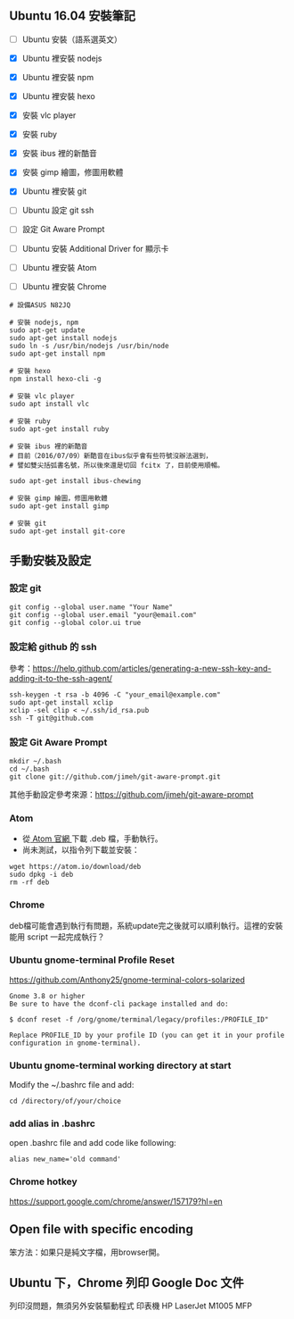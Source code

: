 ## Ubuntu 16.04 安裝筆記

- [ ] Ubuntu 安裝（語系選英文）
- [x] Ubuntu 裡安裝 nodejs
- [x] Ubuntu 裡安裝 npm
- [x] Ubuntu 裡安裝 hexo
- [x] 安裝 vlc player
- [x] 安裝 ruby
- [x] 安裝 ibus 裡的新酷音
- [x] 安裝 gimp 繪圖，修圖用軟體
- [x] Ubuntu 裡安裝 git
- [ ] Ubuntu 設定 git ssh
- [ ] 設定 Git Aware Prompt
- [ ] Ubuntu 安裝 Additional Driver for 顯示卡
- [ ] Ubuntu 裡安裝 Atom
- [ ] Ubuntu 裡安裝 Chrome



```
# 設備ASUS N82JQ

# 安裝 nodejs, npm
sudo apt-get update  
sudo apt-get install nodejs  
sudo ln -s /usr/bin/nodejs /usr/bin/node  
sudo apt-get install npm  

# 安裝 hexo
npm install hexo-cli -g

# 安裝 vlc player
sudo apt install vlc

# 安裝 ruby
sudo apt-get install ruby

# 安裝 ibus 裡的新酷音
# 目前（2016/07/09）新酷音在ibus似乎會有些符號沒辦法選到，
# 譬如雙尖括弧書名號，所以後來還是切回 fcitx 了，目前使用順暢。

sudo apt-get install ibus-chewing

# 安裝 gimp 繪圖，修圖用軟體
sudo apt-get install gimp

# 安裝 git
sudo apt-get install git-core
```


## 手動安裝及設定

### 設定 git
```
git config --global user.name "Your Name"
git config --global user.email "your@email.com"
git config --global color.ui true
```

### 設定給 github 的 ssh
參考：https://help.github.com/articles/generating-a-new-ssh-key-and-adding-it-to-the-ssh-agent/

```
ssh-keygen -t rsa -b 4096 -C "your_email@example.com"
sudo apt-get install xclip
xclip -sel clip < ~/.ssh/id_rsa.pub
ssh -T git@github.com
```

### 設定 Git Aware Prompt

```
mkdir ~/.bash
cd ~/.bash
git clone git://github.com/jimeh/git-aware-prompt.git
```

其他手動設定參考來源：https://github.com/jimeh/git-aware-prompt


### Atom

- 從[ Atom 官網 ](https://atom.io/)下載 .deb 檔，手動執行。
- 尚未測試，以指令列下載並安裝：

```
wget https://atom.io/download/deb
sudo dpkg -i deb
rm -rf deb
```

### Chrome

deb檔可能會遇到執行有問題，系統update完之後就可以順利執行。這裡的安裝能用 script 一起完成執行？


### Ubuntu gnome-terminal Profile Reset

https://github.com/Anthony25/gnome-terminal-colors-solarized

```
Gnome 3.8 or higher
Be sure to have the dconf-cli package installed and do:

$ dconf reset -f /org/gnome/terminal/legacy/profiles:/PROFILE_ID"

Replace PROFILE_ID by your profile ID (you can get it in your profile configuration in gnome-terminal).
```

### Ubuntu gnome-terminal working directory at start

Modify the ~/.bashrc file and add:

```
cd /directory/of/your/choice
```

### add alias in .bashrc

open .bashrc file and add code like following:

```
alias new_name='old command'
```

### Chrome hotkey

https://support.google.com/chrome/answer/157179?hl=en


## Open file with specific encoding

笨方法：如果只是純文字檔，用browser開。


## Ubuntu 下，Chrome 列印 Google Doc 文件

列印沒問題，無須另外安裝驅動程式
印表機 HP LaserJet M1005 MFP

